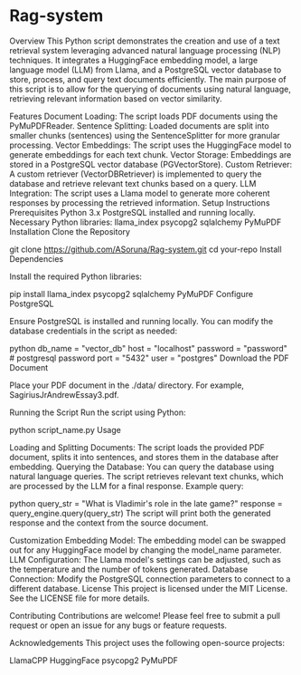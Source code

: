 # Rag-system

Overview
This Python script demonstrates the creation and use of a text retrieval system leveraging advanced natural language processing (NLP) techniques. It integrates a HuggingFace embedding model, a large language model (LLM) from Llama, and a PostgreSQL vector database to store, process, and query text documents efficiently. The main purpose of this script is to allow for the querying of documents using natural language, retrieving relevant information based on vector similarity.

Features
Document Loading: The script loads PDF documents using the PyMuPDFReader.
Sentence Splitting: Loaded documents are split into smaller chunks (sentences) using the SentenceSplitter for more granular processing.
Vector Embeddings: The script uses the HuggingFace model to generate embeddings for each text chunk.
Vector Storage: Embeddings are stored in a PostgreSQL vector database (PGVectorStore).
Custom Retriever: A custom retriever (VectorDBRetriever) is implemented to query the database and retrieve relevant text chunks based on a query.
LLM Integration: The script uses a Llama model to generate more coherent responses by processing the retrieved information.
Setup Instructions
Prerequisites
Python 3.x
PostgreSQL installed and running locally.
Necessary Python libraries:
llama_index
psycopg2
sqlalchemy
PyMuPDF
Installation
Clone the Repository

git clone https://github.com/ASoruna/Rag-system.git
cd your-repo
Install Dependencies

Install the required Python libraries:

pip install llama_index psycopg2 sqlalchemy PyMuPDF
Configure PostgreSQL

Ensure PostgreSQL is installed and running locally. You can modify the database credentials in the script as needed:

python
db_name = "vector_db"
host = "localhost"
password = "password"  # postgresql password
port = "5432"
user = "postgres"
Download the PDF Document

Place your PDF document in the ./data/ directory. For example, SagiriusJrAndrewEssay3.pdf.

Running the Script
Run the script using Python:

python script_name.py
Usage

Loading and Splitting Documents: The script loads the provided PDF document, splits it into sentences, and stores them in the database after embedding.
Querying the Database: You can query the database using natural language queries. The script retrieves relevant text chunks, which are processed by the LLM for a final response.
Example query:

python
query_str = "What is Vladimir's role in the late game?"
response = query_engine.query(query_str)
The script will print both the generated response and the context from the source document.

Customization
Embedding Model: The embedding model can be swapped out for any HuggingFace model by changing the model_name parameter.
LLM Configuration: The Llama model's settings can be adjusted, such as the temperature and the number of tokens generated.
Database Connection: Modify the PostgreSQL connection parameters to connect to a different database.
License
This project is licensed under the MIT License. See the LICENSE file for more details.

Contributing
Contributions are welcome! Please feel free to submit a pull request or open an issue for any bugs or feature requests.

Acknowledgements
This project uses the following open-source projects:

LlamaCPP
HuggingFace
psycopg2
PyMuPDF
